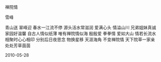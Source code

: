 禅院情

雪峰


青山送 翠峰迎 春水一江流不停
源头活水常滋润 爱满心头 情溢山川
兄弟姐妹真诚 家园好温馨
自古人情似纸薄 唯有禅院情似海
殷殷爱 拳拳情 爱如大山 情若长流水
相聚时心心相印 分别后日夜思念
物换星移 天涯海角 不变禅院情
天下院草一家亲 处处芳草茵茵

2010-05-28




